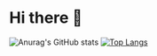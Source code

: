 # Hi there 👋

![Anurag's GitHub stats](https://github-readme-stats.vercel.app/api?username=Breeze1203&theme=solarized-light)
[![Top Langs](https://github-readme-stats.vercel.app/api/top-langs/?username=Breeze1203)](https://github.com/anuraghazra/github-readme-stats)
